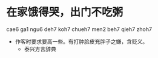 # 在家饿得哭，出门不吃粥
cae6 ga1 ngu6 deh7 koh7 chueh7 men2 beh7 qieh7 zhoh7
+ 作客时要求要高一些。有打肿脸皮充胖子之嫌，含贬义。
  * 泰兴方言辞典
